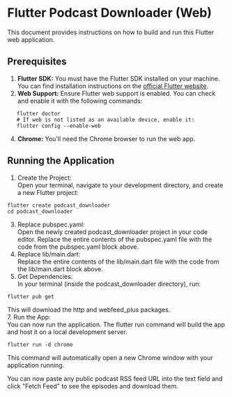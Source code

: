 # **Flutter Podcast Downloader (Web)**

This document provides instructions on how to build and run this Flutter web application.

## **Prerequisites**

1. **Flutter SDK:** You must have the Flutter SDK installed on your machine. You can find installation instructions on the [official Flutter website](https://flutter.dev/docs/get-started/install).  
2. **Web Support:** Ensure Flutter web support is enabled. You can check and enable it with the following commands:
```
   flutter doctor  
   # If web is not listed as an available device, enable it:  
   flutter config --enable-web
```
4. **Chrome:** You'll need the Chrome browser to run the web app.

## **Running the Application**

1. Create the Project:  
   Open your terminal, navigate to your development directory, and create a new Flutter project:  
```
flutter create podcast_downloader  
cd podcast_downloader
```
3. Replace pubspec.yaml:  
   Open the newly created podcast\_downloader project in your code editor. Replace the entire contents of the pubspec.yaml file with the code from the pubspec.yaml block above.  
4. Replace lib/main.dart:  
   Replace the entire contents of the lib/main.dart file with the code from the lib/main.dart block above.  
5. Get Dependencies:  
   In your terminal (inside the podcast\_downloader directory), run:  

```
flutter pub get
```
   This will download the http and webfeed\_plus packages.  
7. Run the App:  
   You can now run the application. The flutter run command will build the app and host it on a local development server.  
```
flutter run -d chrome
```
This command will automatically open a new Chrome window with your application running.

You can now paste any public podcast RSS feed URL into the text field and click "Fetch Feed" to see the episodes and download them.
